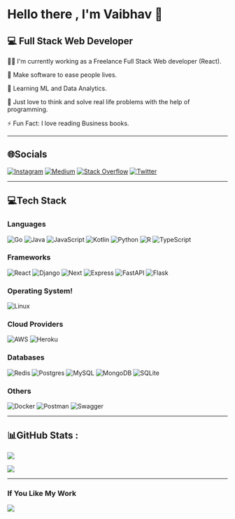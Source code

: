 # Hello there , I'm Vaibhav 👋

## 💻 Full Stack Web Developer

🧔🏻 I'm currently working as a Freelance Full Stack Web developer (React).

🎯 Make software to ease people lives.

📖 Learning ML and Data Analytics.

💪 Just love to think and solve real life problems with the help of programming.

⚡ Fun Fact: I love reading Business books.

---

## 🌐Socials

[![Instagram](https://img.shields.io/badge/Instagram-%23E4405F.svg?style=for-the-badge&logo=Instagram&logoColor=white)](https://instagram.com/mystikcoder) [![Medium](https://img.shields.io/badge/Medium-12100E?style=for-the-badge&logo=medium&logoColor=white)](https://medium.com/@vgoyal_1) [![Stack Overflow](https://img.shields.io/badge/-Stackoverflow-FE7A16?style=for-the-badge&logo=stack-overflow&logoColor=white)](https://stackoverflow.com/users/15445218) [![Twitter](https://img.shields.io/badge/Twitter-%231DA1F2.svg?style=for-the-badge&logo=Twitter&logoColor=white)](https://twitter.com/vaibhavgoyal37)

---

## 💻Tech Stack

### Languages

![Go](https://img.shields.io/badge/go-%2300ADD8.svg?style=for-the-badge&logo=go&logoColor=white) ![Java](https://img.shields.io/badge/java-%23ED8B00.svg?style=for-the-badge&logo=java&logoColor=white) ![JavaScript](https://img.shields.io/badge/javascript-%23323330.svg?style=for-the-badge&logo=javascript&logoColor=%23F7DF1E) ![Kotlin](https://img.shields.io/badge/kotlin-%230095D5.svg?style=for-the-badge&logo=kotlin&logoColor=white) ![Python](https://img.shields.io/badge/python-3670A0?style=for-the-badge&logo=python&logoColor=ffdd54) ![R](https://img.shields.io/badge/r-%23276DC3.svg?style=for-the-badge&logo=r&logoColor=white) ![TypeScript](https://img.shields.io/badge/typescript-%23007ACC.svg?style=for-the-badge&logo=typescript&logoColor=white)

### Frameworks

![React](https://img.shields.io/static/v1?label=&message=React&color=16181d&style=for-the-badge&logo=react) ![Django](https://img.shields.io/static/v1?label=&message=Django&color=092E20&style=for-the-badge&logo=django) ![Next](https://img.shields.io/static/v1?label=&message=Next&color=16181d&style=for-the-badge&logo=nextdotjs) ![Express](https://img.shields.io/static/v1?label=&message=Express&color=000000&style=for-the-badge&logo=express) ![FastAPI](https://img.shields.io/badge/FastAPI-005571?style=for-the-badge&logo=fastapi) ![Flask](https://img.shields.io/badge/flask-%23000.svg?style=for-the-badge&logo=flask&logoColor=white)

### Operating System!
![Linux](https://img.shields.io/static/v1?label=&message=Linux&color=383838&style=for-the-badge&logo=linux)

### Cloud Providers

![AWS](https://img.shields.io/badge/AWS-%23FF9900.svg?style=for-the-badge&logo=amazon-aws&logoColor=white) ![Heroku](https://img.shields.io/badge/heroku-%23430098.svg?style=for-the-badge&logo=heroku&logoColor=white)

### Databases

![Redis](https://img.shields.io/badge/redis-%23DD0031.svg?style=for-the-badge&logo=redis&logoColor=white) ![Postgres](https://img.shields.io/badge/postgres-%23316192.svg?style=for-the-badge&logo=postgresql&logoColor=white) ![MySQL](https://img.shields.io/badge/mysql-%2300f.svg?style=for-the-badge&logo=mysql&logoColor=white) ![MongoDB](https://img.shields.io/badge/MongoDB-%234ea94b.svg?style=for-the-badge&logo=mongodb&logoColor=white) ![SQLite](https://img.shields.io/badge/sqlite-%2307405e.svg?style=for-the-badge&logo=sqlite&logoColor=white)

### Others
 ![Docker](https://img.shields.io/badge/docker-%230db7ed.svg?style=for-the-badge&logo=docker&logoColor=white) ![Postman](https://img.shields.io/badge/Postman-FF6C37?style=for-the-badge&logo=postman&logoColor=white)  ![Swagger](https://img.shields.io/badge/-Swagger-%23Clojure?style=for-the-badge&logo=swagger&logoColor=white)

---

## 📊GitHub Stats :

![](https://github-readme-stats.vercel.app/api?username=vaibhavgoyal09&theme=tokyonight&hide_border=false&include_all_commits=false&count_private=false)<br/>

![](https://github-readme-streak-stats.herokuapp.com/?user=vaibhavgoyal09&theme=tokyonight&hide_border=false)<br/>

---

### If You Like My Work

<a href="https://buymeacoffee.com/vaibhavgoyal09"><img src="https://img.buymeacoffee.com/button-api/?text=Buy me a coffee&emoji=&slug=Vaibhav+Goyal&button_colour=FFDD00&font_colour=000000&font_family=Cookie&outline_colour=000000&coffee_colour=ffffff"></a>
